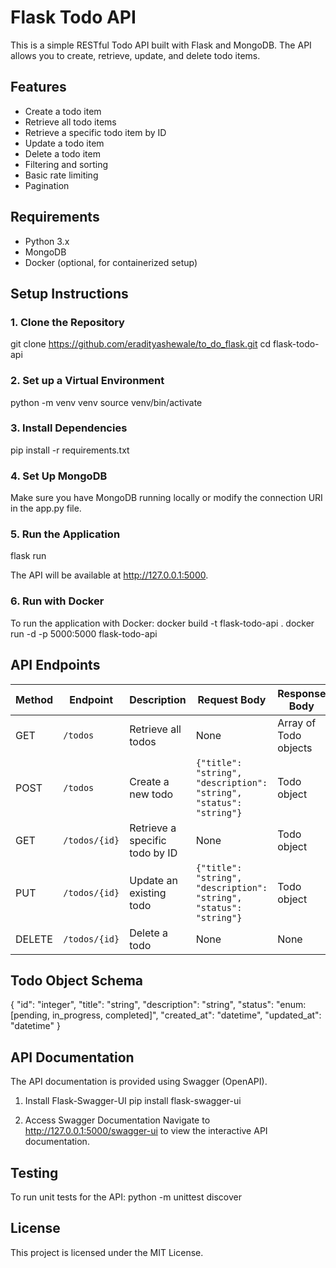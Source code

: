 # Flask Todo API

This is a simple RESTful Todo API built with Flask and MongoDB. The API allows you to create, retrieve, update, and delete todo items.

## Features

- Create a todo item
- Retrieve all todo items
- Retrieve a specific todo item by ID
- Update a todo item
- Delete a todo item
- Filtering and sorting
- Basic rate limiting
- Pagination

## Requirements

- Python 3.x
- MongoDB
- Docker (optional, for containerized setup)

## Setup Instructions

### 1. Clone the Repository

git clone https://github.com/eradityashewale/to_do_flask.git
cd flask-todo-api

### 2. Set up a Virtual Environment

python -m venv venv
source venv/bin/activate 

### 3. Install Dependencies

pip install -r requirements.txt

### 4. Set Up MongoDB

Make sure you have MongoDB running locally or modify the connection URI in the app.py file.

### 5. Run the Application

flask run

The API will be available at http://127.0.0.1:5000.

### 6. Run with Docker

To run the application with Docker:
docker build -t flask-todo-api .
docker run -d -p 5000:5000 flask-todo-api

## API Endpoints

| Method | Endpoint          | Description                          | Request Body               | Response Body                      | Status Codes                 |
|--------|-------------------|--------------------------------------|----------------------------|-------------------------------------|------------------------------|
| GET    | `/todos`          | Retrieve all todos                   | None                       | Array of Todo objects               | 200                          |
| POST   | `/todos`          | Create a new todo                    | `{"title": "string", "description": "string", "status": "string"}` | Todo object                      | 201                          |
| GET    | `/todos/{id}`     | Retrieve a specific todo by ID       | None                       | Todo object                        | 200, 404                     |
| PUT    | `/todos/{id}`     | Update an existing todo              | `{"title": "string", "description": "string", "status": "string"}` | Todo object                      | 200, 404                     |
| DELETE | `/todos/{id}`     | Delete a todo                        | None                       | None                                | 204, 404                     |

## Todo Object Schema

{
  "id": "integer",
  "title": "string",
  "description": "string",
  "status": "enum: [pending, in_progress, completed]",
  "created_at": "datetime",
  "updated_at": "datetime"
}

## API Documentation

The API documentation is provided using Swagger (OpenAPI).

1. Install Flask-Swagger-UI
pip install flask-swagger-ui

2. Access Swagger Documentation
Navigate to http://127.0.0.1:5000/swagger-ui to view the interactive API documentation.


## Testing

To run unit tests for the API:
python -m unittest discover


## License

This project is licensed under the MIT License.

